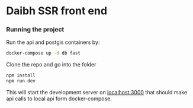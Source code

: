# Daibh SSR front end

### Running the project

Run the api and postgis containers by:

```bash
docker-compose up -d db fast
```

Clone the repo and go into the folder

```bash
npm install
npm run dev
```

This will start the development server on [localhost:3000](http://localhost:3000) that should make api calls to local api form docker-compose.
